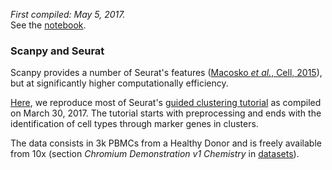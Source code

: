 *First compiled: May 5, 2017.*   
See the [notebook](seurat.ipynb).

### Scanpy and Seurat

Scanpy provides a number of Seurat's features ([Macosko *et al.*, Cell, 2015](http://dx.doi.org/10.1016/j.cell.2015.05.002)), but at significantly higher computationally efficiency.

[Here](seurat.ipynb), we reproduce most of Seurat's [guided clustering tutorial](http://satijalab.org/seurat/pbmc-tutorial.html) as compiled on March 30, 2017. The tutorial starts with preprocessing and ends with the identification of cell types through marker genes in clusters.

The data consists in 3k PBMCs from a Healthy Donor and is freely available from 10x (section *Chromium Demonstration v1 Chemistry* in [datasets](https://support.10xgenomics.com/single-cell/datasets)).
